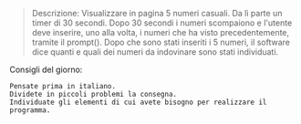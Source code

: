 > Descrizione:
> Visualizzare in pagina 5 numeri casuali.
> Da lì parte un timer di 30 secondi.
> Dopo 30 secondi i numeri scompaiono e l'utente deve inserire, uno alla volta, i numeri che ha visto precedentemente, tramite il prompt().
> Dopo che sono stati inseriti i 5 numeri, il software dice quanti e quali dei numeri da indovinare sono stati individuati.


Consigli del giorno:

    Pensate prima in italiano.
    Dividete in piccoli problemi la consegna.
    Individuate gli elementi di cui avete bisogno per realizzare il programma.